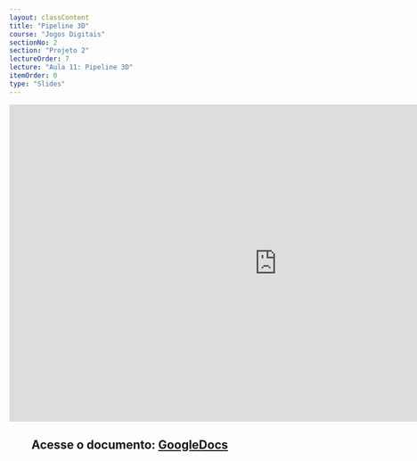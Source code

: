 ```yaml
---
layout: classContent
title: "Pipeline 3D"
course: "Jogos Digitais"
sectionNo: 2
section: "Projeto 2"
lectureOrder: 7
lecture: "Aula 11: Pipeline 3D"
itemOrder: 0
type: "Slides"
---
```


<iframe src="https://docs.google.com/presentation/d/e/2PACX-1vTjgF6xaYpvLUL2Z3n85xXzQU-wuaW3PtBcb6oksf4ShNfTbSA1PEPr3OkbIrEobIQdpbOgivFVJU3y/embed?start=false&loop=false&delayms=3000" frameborder="0" width="960" height="569" allowfullscreen="true" mozallowfullscreen="true" webkitallowfullscreen="true"></iframe>

## &nbsp;&nbsp;&nbsp;&nbsp;&nbsp;&nbsp;&nbsp;&nbsp;Acesse o documento: [GoogleDocs](https://docs.google.com/presentation/d/1YoV7HqPuPeMBbATfsaxlaJdXtmtu9GylVI51FZCzziQ/preview?rm=minimal&usp=sharing)

